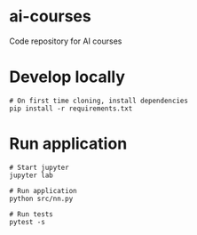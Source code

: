# ai-courses

Code repository for AI courses

# Develop locally

```shell
# On first time cloning, install dependencies
pip install -r requirements.txt
```


# Run application

```
# Start jupyter
jupyter lab

# Run application
python src/nn.py

# Run tests
pytest -s
```